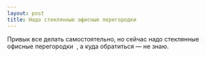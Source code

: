 ```yaml
---
layout: post 
title: Надо стеклянные офисные перегородки ‌  
--- 
```

Привык все делать самостоятельно, но сейчас надо стеклянные офисные перегородки ‌ , а куда обратиться — не знаю.